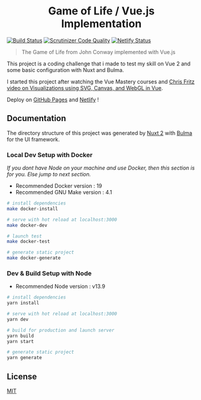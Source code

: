 <h1 align="center">Game of Life / Vue.js Implementation</h1>

[![Build Status](https://api.travis-ci.org/mathieu-ducrot/game-of-life.png?branch=master)](https://travis-ci.org/mathieu-ducrot/game-of-life)
[![Scrutinizer Code Quality](https://scrutinizer-ci.com/g/mathieu-ducrot/game-of-life/badges/quality-score.png?b=master)](https://scrutinizer-ci.com/g/mathieu-ducrot/game-of-life/?branch=master)
[![Netlify Status](https://api.netlify.com/api/v1/badges/25eaee5d-58b5-4140-b91e-dc1d6c7fe4de/deploy-status)](https://app.netlify.com/sites/game-of-life-in-vue-mathieu-ducrot/deploys)

> The Game of Life from John Conway implemented with Vue.js

This project is a coding challenge that i made to test my skill on Vue 2 and some basic configuration with Nuxt and Bulma.

I started this project after watching the Vue Mastery courses and [Chris Fritz video on Visualizations using SVG, Canvas, and WebGL in Vue](https://youtu.be/a2jhqi3_Cdg?t=46).

Deploy on [GitHub Pages](https://mathieu-ducrot.github.io/game-of-life/) and [Netlify](https://game-of-life-in-vue-mathieu-ducrot.netlify.app/) ! 

## Documentation

The directory structure of this project was generated by [Nuxt 2](https://nuxtjs.org) with [Bulma](https://bulma.io/) for the UI framework.

### Local Dev Setup with Docker

_If you dont have Node on your machine and use Docker, then this section is for you. Else jump to next section._

* Recommended Docker version : 19
* Recommended GNU Make version : 4.1

```bash
# install dependencies
make docker-install

# serve with hot reload at localhost:3000
make docker-dev

# launch test
make docker-test

# generate static project
make docker-generate
```

### Dev & Build Setup with Node

* Recommended Node version : v13.9

```bash
# install dependencies
yarn install

# serve with hot reload at localhost:3000
yarn dev

# build for production and launch server
yarn build
yarn start

# generate static project
yarn generate
```

## License

[MIT](https://github.com/mathieu-ducrot/game-of-life/blob/master/LICENSE)

